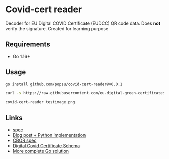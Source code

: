 # Covid-cert reader

Decoder for EU Digital COVID Certificate (EUDCC) QR code data. Does **not** verify the signature. Created for learning purpose

## Requirements

- Go 1.16+

## Usage

```bash
go install github.com/popsu/covid-cert-reader@v0.0.1

curl -s https://raw.githubusercontent.com/eu-digital-green-certificates/dgc-testdata/main/FI/png/10.png > testimage.png

covid-cert-reader testimage.png
```

## Links

- [spec](https://github.com/ehn-dcc-development/hcert-spec)
- [Blog post + Python implementation](https://gir.st/blog/greenpass.html)
- [CBOR spec](https://cbor.io/)
- [Digital Covid Certificate Schema](https://github.com/ehn-dcc-development/ehn-dcc-schema)
- [More complete Go solution](https://github.com/stapelberg/coronaqr)

